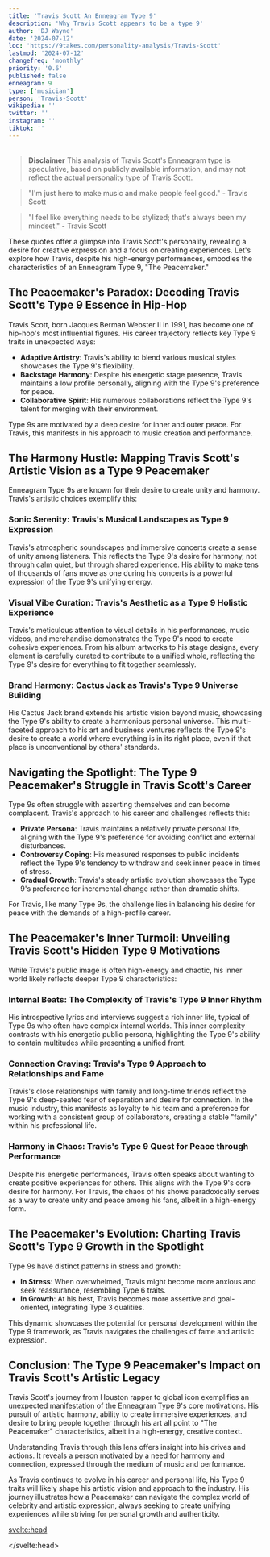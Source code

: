 ```yaml
---
title: 'Travis Scott An Enneagram Type 9'
description: 'Why Travis Scott appears to be a type 9'
author: 'DJ Wayne'
date: '2024-07-12'
loc: 'https://9takes.com/personality-analysis/Travis-Scott'
lastmod: '2024-07-12'
changefreq: 'monthly'
priority: '0.6'
published: false
enneagram: 9
type: ['musician']
person: 'Travis-Scott'
wikipedia: ''
twitter: ''
instagram: ''
tiktok: ''
---
```


<!--
    childhood and upbringing
    first big success
    style habits and quirks that relate to their personality type
    stressful moments in their life and how they handled them
    comfort- moments in their life where they are doing well and killing it
-->
<!-- // keywords:  -->

<script>
	// import  PopCard  from "$lib/components/atoms/PopCard.svelte";
import BlogPurpose from '$lib/components/blog/BlogPurpose.svelte'
</script>

<div
	style="display: flex;
    justify-content: center;
    margin: 1rem 0;
	"
>
	<!-- <PopCard
		image={`/types/9s/${'Travis-Scott'}.webp`}
		enneagramType={9}
		showIcon={false}
		displayText="Travis Scott"
		subtext=""
	/> -->
</div>

> **Disclaimer** This analysis of Travis Scott's Enneagram type is speculative, based on publicly available information, and may not reflect the actual personality type of Travis Scott.

<p class="firstLetter"></p>

> "I'm just here to make music and make people feel good." - Travis Scott

> "I feel like everything needs to be stylized; that's always been my mindset." - Travis Scott

These quotes offer a glimpse into Travis Scott's personality, revealing a desire for creative expression and a focus on creating experiences. Let's explore how Travis, despite his high-energy performances, embodies the characteristics of an Enneagram Type 9, "The Peacemaker."

## The Peacemaker's Paradox: Decoding Travis Scott's Type 9 Essence in Hip-Hop

Travis Scott, born Jacques Berman Webster II in 1991, has become one of hip-hop's most influential figures. His career trajectory reflects key Type 9 traits in unexpected ways:

- **Adaptive Artistry**: Travis's ability to blend various musical styles showcases the Type 9's flexibility.
- **Backstage Harmony**: Despite his energetic stage presence, Travis maintains a low profile personally, aligning with the Type 9's preference for peace.
- **Collaborative Spirit**: His numerous collaborations reflect the Type 9's talent for merging with their environment.

Type 9s are motivated by a deep desire for inner and outer peace. For Travis, this manifests in his approach to music creation and performance.

## The Harmony Hustle: Mapping Travis Scott's Artistic Vision as a Type 9 Peacemaker

Enneagram Type 9s are known for their desire to create unity and harmony. Travis's artistic choices exemplify this:

### Sonic Serenity: Travis's Musical Landscapes as Type 9 Expression

Travis's atmospheric soundscapes and immersive concerts create a sense of unity among listeners. This reflects the Type 9's desire for harmony, not through calm quiet, but through shared experience. His ability to make tens of thousands of fans move as one during his concerts is a powerful expression of the Type 9's unifying energy.

### Visual Vibe Curation: Travis's Aesthetic as a Type 9 Holistic Experience

Travis's meticulous attention to visual details in his performances, music videos, and merchandise demonstrates the Type 9's need to create cohesive experiences. From his album artworks to his stage designs, every element is carefully curated to contribute to a unified whole, reflecting the Type 9's desire for everything to fit together seamlessly.

### Brand Harmony: Cactus Jack as Travis's Type 9 Universe Building

His Cactus Jack brand extends his artistic vision beyond music, showcasing the Type 9's ability to create a harmonious personal universe. This multi-faceted approach to his art and business ventures reflects the Type 9's desire to create a world where everything is in its right place, even if that place is unconventional by others' standards.

## Navigating the Spotlight: The Type 9 Peacemaker's Struggle in Travis Scott's Career

Type 9s often struggle with asserting themselves and can become complacent. Travis's approach to his career and challenges reflects this:

- **Private Persona**: Travis maintains a relatively private personal life, aligning with the Type 9's preference for avoiding conflict and external disturbances.
- **Controversy Coping**: His measured responses to public incidents reflect the Type 9's tendency to withdraw and seek inner peace in times of stress.
- **Gradual Growth**: Travis's steady artistic evolution showcases the Type 9's preference for incremental change rather than dramatic shifts.

For Travis, like many Type 9s, the challenge lies in balancing his desire for peace with the demands of a high-profile career.

## The Peacemaker's Inner Turmoil: Unveiling Travis Scott's Hidden Type 9 Motivations

While Travis's public image is often high-energy and chaotic, his inner world likely reflects deeper Type 9 characteristics:

### Internal Beats: The Complexity of Travis's Type 9 Inner Rhythm

His introspective lyrics and interviews suggest a rich inner life, typical of Type 9s who often have complex internal worlds. This inner complexity contrasts with his energetic public persona, highlighting the Type 9's ability to contain multitudes while presenting a unified front.

### Connection Craving: Travis's Type 9 Approach to Relationships and Fame

Travis's close relationships with family and long-time friends reflect the Type 9's deep-seated fear of separation and desire for connection. In the music industry, this manifests as loyalty to his team and a preference for working with a consistent group of collaborators, creating a stable "family" within his professional life.

### Harmony in Chaos: Travis's Type 9 Quest for Peace through Performance

Despite his energetic performances, Travis often speaks about wanting to create positive experiences for others. This aligns with the Type 9's core desire for harmony. For Travis, the chaos of his shows paradoxically serves as a way to create unity and peace among his fans, albeit in a high-energy form.

## The Peacemaker's Evolution: Charting Travis Scott's Type 9 Growth in the Spotlight

Type 9s have distinct patterns in stress and growth:

- **In Stress**: When overwhelmed, Travis might become more anxious and seek reassurance, resembling Type 6 traits.
- **In Growth**: At his best, Travis becomes more assertive and goal-oriented, integrating Type 3 qualities.

This dynamic showcases the potential for personal development within the Type 9 framework, as Travis navigates the challenges of fame and artistic expression.

## Conclusion: The Type 9 Peacemaker's Impact on Travis Scott's Artistic Legacy

Travis Scott's journey from Houston rapper to global icon exemplifies an unexpected manifestation of the Enneagram Type 9's core motivations. His pursuit of artistic harmony, ability to create immersive experiences, and desire to bring people together through his art all point to "The Peacemaker" characteristics, albeit in a high-energy, creative context.

Understanding Travis through this lens offers insight into his drives and actions. It reveals a person motivated by a need for harmony and connection, expressed through the medium of music and performance.

As Travis continues to evolve in his career and personal life, his Type 9 traits will likely shape his artistic vision and approach to the industry. His journey illustrates how a Peacemaker can navigate the complex world of celebrity and artistic expression, always seeking to create unifying experiences while striving for personal growth and authenticity.

<svelte:head>

<script type="application/ld+json">

</script>

</svelte:head>

<style lang="scss"></style>
